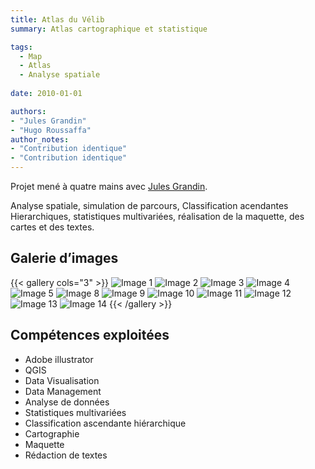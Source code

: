 ```yaml
---
title: Atlas du Vélib
summary: Atlas cartographique et statistique

tags:
  - Map
  - Atlas
  - Analyse spatiale
  
date: 2010-01-01

authors:
- "Jules Grandin"
- "Hugo Roussaffa"
author_notes:
- "Contribution identique"
- "Contribution identique"
---
```



Projet mené à quatre mains avec [Jules Grandin](http://julesgrandin.com).


Analyse spatiale, simulation de parcours, Classification acendantes Hierarchiques, statistiques multivariées, réalisation de la maquette, des cartes et des textes.




## Galerie d’images

{{< gallery cols="3" >}}
![Image 1](Atlas-du_Velib_images/atlas_velib_00.png)
![Image 2](Atlas-du_Velib_images/atlas_velib_01.png)
![Image 3](Atlas-du_Velib_images/atlas_velib_02.png)
![Image 4](Atlas-du_Velib_images/atlas_velib_03.png)
![Image 5](Atlas-du_Velib_images/atlas_velib_04.png)
![Image 8](Atlas-du_Velib_images/atlas_velib_07.png)
![Image 9](Atlas-du_Velib_images/atlas_velib_08.png)
![Image 10](Atlas-du_Velib_images/atlas_velib_09.png)
![Image 11](Atlas-du_Velib_images/atlas_velib_10.png) 
![Image 12](Atlas-du_Velib_images/atlas_velib_11.png)
![Image 13](Atlas-du_Velib_images/atlas_velib_12.png)
![Image 14](Atlas-du_Velib_images/atlas_velib_13.png)
{{< /gallery >}}



## Compétences exploitées
- Adobe illustrator
- QGIS
- Data Visualisation
- Data Management
- Analyse de données
- Statistiques multivariées
- Classification ascendante hiérarchique
- Cartographie
- Maquette
- Rédaction de textes
